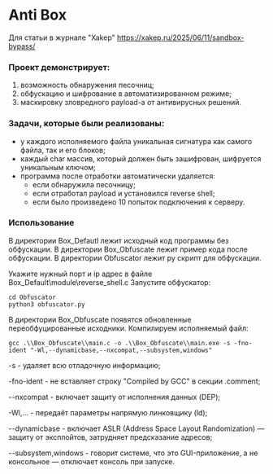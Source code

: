 # Anti Box

Для статьи в журнале "Xakep" https://xakep.ru/2025/06/11/sandbox-bypass/

### Проект демонстрирует:
1. возможность обнаружения песочниц;
2. обфускацию и шифрование в автоматизированном режиме;
3. маскировку зловредного payload-а от антивирусных решений.

### Задачи, которые были реализованы:
- у каждого исполняемого файла уникальная сигнатура как самого файла, так и его блоков;
- каждый char массив, который должен быть зашифрован, шифруется уникальным ключом;
- программа после отработки автоматически удаляется:
   - если обнаружила песочницу;
   - если отработал payload и установился reverse shell;
   - если было произведено 10 попыток подключения к серверу.

### Использование

В директории Box_Defautl лежит исходный код программы без обфускации.
В директории Box_Obfuscate лежит пример кода после обфускации.
В директории Obfuscator лежит py скрипт для обфускации.

Укажите нужный порт и ip адрес в файле Box_Default\\module\\reverse_shell.c
Запустите обфускатор:
```shell
cd Obfuscator
python3 obfuscator.py
```
В директории Box_Obfuscate появятся обновленные переобфуцированные исходники.
Компилируем исполняемый файл:
```shell
gcc .\\Box_Obfuscate\\main.c -o .\\Box_Obfuscate\\main.exe -s -fno-ident "-Wl,--dynamicbase,--nxcompat,--subsystem,windows"
```
-s	- удаляет всю отладочную информацию;

-fno-ident - не вставляет строку "Compiled by GCC" в секции .comment;

--nxcompat - включает защиту от исполнения данных (DEP);

-Wl,...	- передаёт параметры напрямую линковщику (ld);

--dynamicbase - включает ASLR (Address Space Layout Randomization) — защиту от эксплойтов, затрудняет предсказание адресов;

--subsystem,windows - говорит системе, что это GUI-приложение, а не консольное — отключает консоль при запуске.
